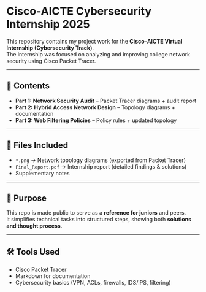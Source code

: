 # Cisco-AICTE Cybersecurity Internship 2025  

This repository contains my project work for the **Cisco–AICTE Virtual Internship (Cybersecurity Track)**.  
The internship was focused on analyzing and improving college network security using Cisco Packet Tracer.  

---

## 📌 Contents  
- **Part 1: Network Security Audit** – Packet Tracer diagrams + audit report  
- **Part 2: Hybrid Access Network Design** – Topology diagrams + documentation  
- **Part 3: Web Filtering Policies** – Policy rules + updated topology  

---

## 📂 Files Included  
- `*.png` → Network topology diagrams (exported from Packet Tracer)  
- `Final_Report.pdf` → Internship report (detailed findings & solutions)  
- Supplementary notes  

---

## 🎯 Purpose  
This repo is made public to serve as a **reference for juniors** and peers.  
It simplifies technical tasks into structured steps, showing both **solutions and thought process**.  

---

## 🛠️ Tools Used  
- Cisco Packet Tracer  
- Markdown for documentation  
- Cybersecurity basics (VPN, ACLs, firewalls, IDS/IPS, filtering)  

